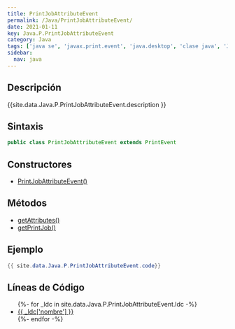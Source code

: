 ```yaml
---
title: PrintJobAttributeEvent
permalink: /Java/PrintJobAttributeEvent/
date: 2021-01-11
key: Java.P.PrintJobAttributeEvent
category: Java
tags: ['java se', 'javax.print.event', 'java.desktop', 'clase java', 'Java 1.0']
sidebar: 
  nav: java
---
```


## Descripción
{{site.data.Java.P.PrintJobAttributeEvent.description }}

## Sintaxis
~~~java
public class PrintJobAttributeEvent extends PrintEvent
~~~

## Constructores
* [PrintJobAttributeEvent()](/Java/PrintJobAttributeEvent/PrintJobAttributeEvent/)

## Métodos
* [getAttributes()](/Java/PrintJobAttributeEvent/getAttributes)
* [getPrintJob()](/Java/PrintJobAttributeEvent/getPrintJob)

## Ejemplo
~~~java
{{ site.data.Java.P.PrintJobAttributeEvent.code}}
~~~

## Líneas de Código
<ul>
{%- for _ldc in site.data.Java.P.PrintJobAttributeEvent.ldc -%}
   <li>
       <a href="{{_ldc['url'] }}">{{ _ldc['nombre'] }}</a>
   </li>
{%- endfor -%}
</ul>
